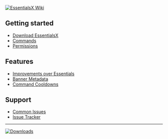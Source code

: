 [![**EssentialsX Wiki**](https://camo.githubusercontent.com/9ad178e5cf76a372d6aaee8bbdf13485fbc1d51b/68747470733a2f2f692e696d6775722e636f6d2f435034535a70422e706e67)](https://github.com/EssentialsX/Essentials/wiki)

## Getting started
* [Download EssentialsX](Downloading-EssentialsX)
* [Commands](https://essinfo.xeya.me/index.php?page=commands)
* [Permissions](https://essinfo.xeya.me/index.php?page=permissions)

## Features
* [Improvements over Essentials](Improvements)
* [Banner Metadata](BannerMeta)
* [Command Cooldowns](Command-Cooldowns)

## Support
* [Common Issues](Common-Issues)
* [Issue Tracker](https://github.com/EssentialsX/Essentials/issues)

---
[![**Downloads**](https://camo.githubusercontent.com/9aff2864d80daf2dac77bdbf5d1ea985381e180e/68747470733a2f2f692e696d6775722e636f6d2f4d4d6330504a592e706e67)](https://ci.ender.zone/job/EssentialsX)